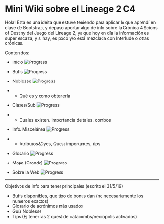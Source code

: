 # Mini Wiki sobre el Lineage 2 C4

Hola! Esta es una ideita que estuve teniendo para aplicar lo que aprendí en clase de Bootstrap, y depaso aportar algo de info sobre la Crónica 4 Scions of Destiny del Juego del Lineage 2, ya que hoy en día la información es super escaza, y si hay, es poco y/o está mezclada con Interlude o otras crónicas.

Contenidos:

* Inicio  ![Progress](http://progressed.io/bar/99) 

* Buffs ![Progress](http://progressed.io/bar/86) 

* Noblesse  ![Progress](http://progressed.io/bar/25) 

* * Qué es y como obtenerla

* Clases/Sub  ![Progress](http://progressed.io/bar/75) 

* * Cuales existen, importancia de tales, combos

* Info. Miscelánea  ![Progress](http://progressed.io/bar/45) 

* * Atributos&Dyes, Quest importantes, tips

* Glosario  ![Progress](http://progressed.io/bar/33) 

* Mapa (Grande)  ![Progress](http://progressed.io/bar/100) 

* Sobre la Web  ![Progress](http://progressed.io/bar/90) 


___________________________

Objetivos de info para tener principales (escrito el 31/5/19)
- Buffs disponibles, que tipo de bonus dan (no necesariamente los numeros exactos)
- Glosario de acrónimos más usados
- Guía Noblesse
- Tips (Ej tener las 2 quest de catacombs/necropolis activados)
